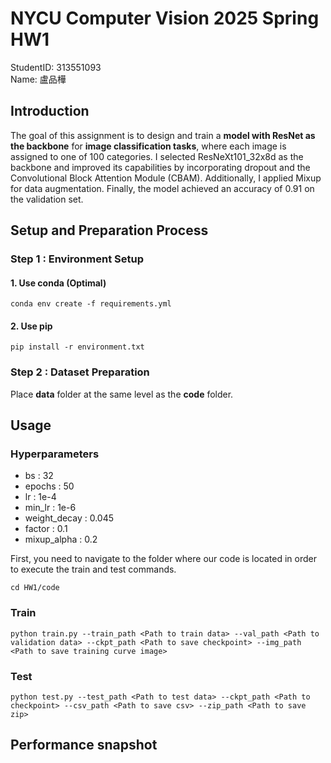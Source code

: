 # NYCU Computer Vision 2025 Spring HW1
StudentID: 313551093\
Name: 盧品樺

## Introduction
The goal of this assignment is to design and train a **model with ResNet as the backbone** for **image classification tasks**, where each image is assigned to one of 100 categories.
I selected ResNeXt101_32x8d as the backbone and improved its capabilities by incorporating dropout and the Convolutional Block Attention Module (CBAM). Additionally, I applied Mixup for data augmentation. Finally, the model achieved an accuracy of 0.91 on the validation set.

## Setup and Preparation Process
### Step 1 : Environment Setup

#### 1. Use conda (Optimal)
```
conda env create -f requirements.yml 
```

#### 2. Use pip
```
pip install -r environment.txt
```

### Step 2 : Dataset Preparation
Place **data** folder at the same level as the **code** folder.

## Usage
### Hyperparameters

* bs : 32
* epochs : 50
* lr : 1e-4
* min_lr : 1e-6
* weight_decay : 0.045
* factor : 0.1
* mixup_alpha : 0.2

First, you need to navigate to the folder where our code is located in order to execute the train and test commands.

```
cd HW1/code                      
```

### Train

```
python train.py --train_path <Path to train data> --val_path <Path to validation data> --ckpt_path <Path to save checkpoint> --img_path <Path to save training curve image>                    
```

### Test

```
python test.py --test_path <Path to test data> --ckpt_path <Path to checkpoint> --csv_path <Path to save csv> --zip_path <Path to save zip>               
```

## Performance snapshot
